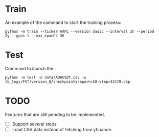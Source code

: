 # Train
An example of the command to start the training process:

    python -m train --ticker AAPL --version basic --interval 1h --period 2y --gpus 1 --max_epochs 36

# Test
Command to launch the :

    python -m test -d data/ADAUSDT.csv -w tb_logs/FST/version_0/checkpoints/epoch=10-step=42470.ckp

# TODO

Features that are still pending to be implemented.

- [ ] Support several steps
- [ ] Load CSV data instead of fetching from yfinance.